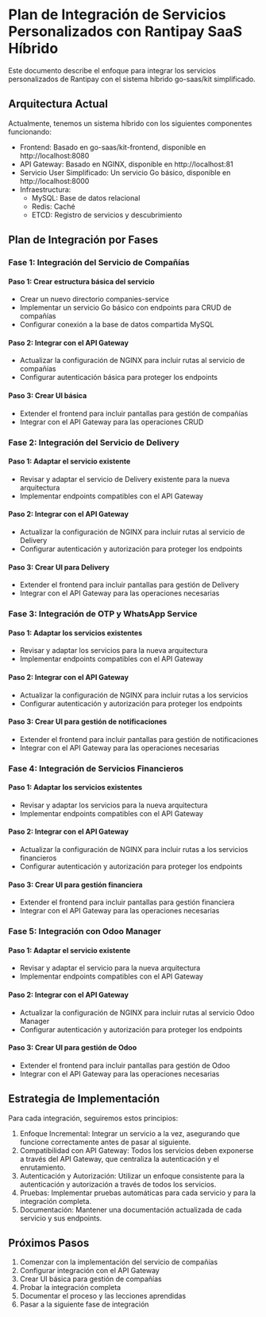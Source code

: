 # Plan de Integración de Servicios Personalizados con Rantipay SaaS Híbrido

Este documento describe el enfoque para integrar los servicios personalizados de Rantipay con el sistema híbrido go-saas/kit simplificado.

## Arquitectura Actual

Actualmente, tenemos un sistema híbrido con los siguientes componentes funcionando:
- Frontend: Basado en go-saas/kit-frontend, disponible en http://localhost:8080
- API Gateway: Basado en NGINX, disponible en http://localhost:81
- Servicio User Simplificado: Un servicio Go básico, disponible en http://localhost:8000
- Infraestructura:
  - MySQL: Base de datos relacional
  - Redis: Caché
  - ETCD: Registro de servicios y descubrimiento

## Plan de Integración por Fases

### Fase 1: Integración del Servicio de Compañías

#### Paso 1: Crear estructura básica del servicio
- Crear un nuevo directorio companies-service
- Implementar un servicio Go básico con endpoints para CRUD de compañías
- Configurar conexión a la base de datos compartida MySQL

#### Paso 2: Integrar con el API Gateway
- Actualizar la configuración de NGINX para incluir rutas al servicio de compañías
- Configurar autenticación básica para proteger los endpoints

#### Paso 3: Crear UI básica
- Extender el frontend para incluir pantallas para gestión de compañías
- Integrar con el API Gateway para las operaciones CRUD

### Fase 2: Integración del Servicio de Delivery

#### Paso 1: Adaptar el servicio existente
- Revisar y adaptar el servicio de Delivery existente para la nueva arquitectura
- Implementar endpoints compatibles con el API Gateway

#### Paso 2: Integrar con el API Gateway
- Actualizar la configuración de NGINX para incluir rutas al servicio de Delivery
- Configurar autenticación y autorización para proteger los endpoints

#### Paso 3: Crear UI para Delivery
- Extender el frontend para incluir pantallas para gestión de Delivery
- Integrar con el API Gateway para las operaciones necesarias

### Fase 3: Integración de OTP y WhatsApp Service

#### Paso 1: Adaptar los servicios existentes
- Revisar y adaptar los servicios para la nueva arquitectura
- Implementar endpoints compatibles con el API Gateway

#### Paso 2: Integrar con el API Gateway
- Actualizar la configuración de NGINX para incluir rutas a los servicios
- Configurar autenticación y autorización para proteger los endpoints

#### Paso 3: Crear UI para gestión de notificaciones
- Extender el frontend para incluir pantallas para gestión de notificaciones
- Integrar con el API Gateway para las operaciones necesarias

### Fase 4: Integración de Servicios Financieros

#### Paso 1: Adaptar los servicios existentes
- Revisar y adaptar los servicios para la nueva arquitectura
- Implementar endpoints compatibles con el API Gateway

#### Paso 2: Integrar con el API Gateway
- Actualizar la configuración de NGINX para incluir rutas a los servicios financieros
- Configurar autenticación y autorización para proteger los endpoints

#### Paso 3: Crear UI para gestión financiera
- Extender el frontend para incluir pantallas para gestión financiera
- Integrar con el API Gateway para las operaciones necesarias

### Fase 5: Integración con Odoo Manager

#### Paso 1: Adaptar el servicio existente
- Revisar y adaptar el servicio para la nueva arquitectura
- Implementar endpoints compatibles con el API Gateway

#### Paso 2: Integrar con el API Gateway
- Actualizar la configuración de NGINX para incluir rutas al servicio Odoo Manager
- Configurar autenticación y autorización para proteger los endpoints

#### Paso 3: Crear UI para gestión de Odoo
- Extender el frontend para incluir pantallas para gestión de Odoo
- Integrar con el API Gateway para las operaciones necesarias

## Estrategia de Implementación

Para cada integración, seguiremos estos principios:

1. Enfoque Incremental: Integrar un servicio a la vez, asegurando que funcione correctamente antes de pasar al siguiente.
2. Compatibilidad con API Gateway: Todos los servicios deben exponerse a través del API Gateway, que centraliza la autenticación y el enrutamiento.
3. Autenticación y Autorización: Utilizar un enfoque consistente para la autenticación y autorización a través de todos los servicios.
4. Pruebas: Implementar pruebas automáticas para cada servicio y para la integración completa.
5. Documentación: Mantener una documentación actualizada de cada servicio y sus endpoints.

## Próximos Pasos

1. Comenzar con la implementación del servicio de compañías
2. Configurar integración con el API Gateway
3. Crear UI básica para gestión de compañías
4. Probar la integración completa
5. Documentar el proceso y las lecciones aprendidas
6. Pasar a la siguiente fase de integración
